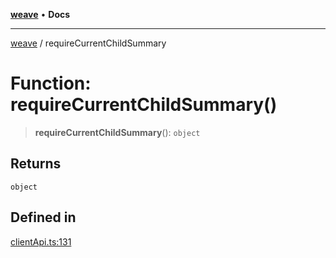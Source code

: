[**weave**](../README.md) • **Docs**

***

[weave](../README.md) / requireCurrentChildSummary

# Function: requireCurrentChildSummary()

> **requireCurrentChildSummary**(): `object`

## Returns

`object`

## Defined in

[clientApi.ts:131](https://github.com/wandb/weave/blob/e2313369cb35bc1b6f97c70539926dd951ead21e/sdks/node/src/clientApi.ts#L131)
